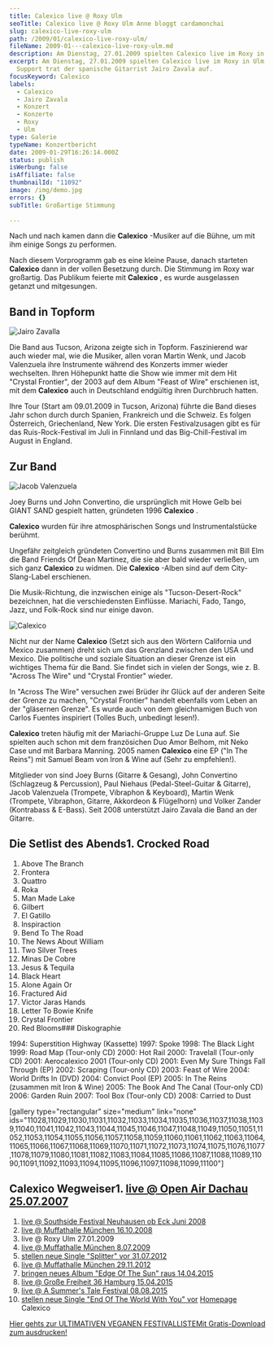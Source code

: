 ```yaml
---
title: Calexico live @ Roxy Ulm
seoTitle: Calexico live @ Roxy Ulm Anne bloggt cardamonchai
slug: calexico-live-roxy-ulm
path: /2009/01/calexico-live-roxy-ulm/
fileName: 2009-01---calexico-live-roxy-ulm.md
description: Am Dienstag, 27.01.2009 spielten Calexico live im Roxy in Ulm.
excerpt: Am Dienstag, 27.01.2009 spielten Calexico live im Roxy in Ulm. Als
  Support trat der spanische Gitarrist Jairo Zavala auf.
focusKeyword: Calexico
labels:
  - Calexico
  - Jairo Zavala
  - Konzert
  - Konzerte
  - Roxy
  - Ulm
type: Galerie
typeName: Konzertbericht
date: 2009-01-29T16:26:14.000Z
status: publish
isWerbung: false
isAffiliate: false
thumbnailId: "11092"
image: /img/demo.jpg
errors: {}
subTitle: Großartige Stimmung
  
---
```


Nach und nach kamen dann die **Calexico** -Musiker auf die Bühne, um mit ihm
einige Songs zu performen.

Nach diesem Vorprogramm gab es eine kleine Pause, danach starteten **Calexico**
dann in der vollen Besetzung durch. Die Stimmung im Roxy war großartig. Das
Publikum feierte mit **Calexico** , es wurde ausgelassen getanzt und
mitgesungen.

## Band in Topform

![Jairo Zavalla](http://cardamonchai.com/wp-content/uploads/2009/01/IMG_1492-640x427.jpg)

Die Band aus Tucson, Arizona zeigte sich in Topform. Faszinierend war auch
wieder mal, wie die Musiker, allen voran Martin Wenk, und Jacob Valenzuela ihre
Instrumente während des Konzerts immer wieder wechselten. Ihren Höhepunkt hatte
die Show wie immer mit dem Hit "Crystal Frontier", der 2003 auf dem Album "Feast
of Wire" erschienen ist, mit dem **Calexico** auch in Deutschland endgültig
ihren Durchbruch hatten.

Ihre Tour (Start am 09.01.2009 in Tucson, Arizona) führte die Band dieses Jahr
schon durch durch Spanien, Frankreich und die Schweiz. Es folgen Österreich,
Griechenland, New York. Die ersten Festivalzusagen gibt es für das
Ruis-Rock-Festival im Juli in Finnland und das Big-Chill-Festival im August in
England.

## Zur Band

![Jacob Valenzuela](http://cardamonchai.com/wp-content/uploads/2009/01/IMG_1484-640x427.jpg "Jacob Valenzuela")

Joey Burns und John Convertino, die ursprünglich mit Howe Gelb bei GIANT SAND
gespielt hatten, gründeten 1996 **Calexico** .

**Calexico** wurden für ihre atmosphärischen Songs und Instrumentalstücke
berühmt.

Ungefähr zeitgleich gründeten Convertino und Burns zusammen mit Bill Elm die
Band Friends Of Dean Martinez, die sie aber bald wieder verließen, um sich ganz
**Calexico** zu widmen. Die **Calexico** -Alben sind auf dem City-Slang-Label
erschienen.

Die Musik-Richtung, die inzwischen einige als "Tucson-Desert-Rock" bezeichnen,
hat die verschiedensten Einflüsse. Mariachi, Fado, Tango, Jazz, und Folk-Rock
sind nur einige davon.

![Calexico](http://cardamonchai.com/wp-content/uploads/2009/01/IMG_1680-640x427.jpg)

Nicht nur der Name **Calexico** (Setzt sich aus den Wörtern California und
Mexico zusammen) dreht sich um das Grenzland zwischen den USA und Mexico. Die
politische und soziale Situation an dieser Grenze ist ein wichtiges Thema für
die Band. Sie findet sich in vielen der Songs, wie z. B. "Across The Wire" und
"Crystal Frontier" wieder.

In "Across The Wire" versuchen zwei Brüder ihr Glück auf der anderen Seite der
Grenze zu machen, "Crystal Frontier" handelt ebenfalls vom Leben an der
"gläsernen Grenze". Es wurde auch von dem gleichnamigen Buch von Carlos Fuentes
inspiriert (Tolles Buch, unbedingt lesen!).

**Calexico** treten häufig mit der Mariachi-Gruppe Luz De Luna auf. Sie spielten
auch schon mit dem französichen Duo Amor Belhom, mit Neko Case und mit Barbara
Manning. 2005 namen **Calexico** eine EP ("In The Reins") mit Samuel Beam von
Iron &amp; Wine auf (Sehr zu empfehlen!).

Mitglieder von sind Joey Burns (Gitarre &amp; Gesang), John Convertino
(Schlagzeug &amp; Percussion), Paul Niehaus (Pedal-Steel-Guitar &amp; Gitarre),
Jacob Valenzuela (Trompete, Vibraphon &amp; Keyboard), Martin Wenk (Trompete,
Vibraphon, Gitarre, Akkordeon &amp; Flügelhorn) und Volker Zander (Kontrabass
&amp; E-Bass). Seit 2008 unterstützt Jairo Zavala die Band an der Gitarre.

## Die Setlist des Abends1. Crocked Road

1.  Above The Branch
1.  Frontera
1.  Quattro
1.  Roka
1.  Man Made Lake
1.  Gilbert
1.  El Gatillo
1.  Inspiraction
1.  Bend To The Road
1.  The News About William
1.  Two Silver Trees
1.  Minas De Cobre
1.  Jesus &amp; Tequila
1.  Black Heart
1.  Alone Again Or
1.  Fractured Aid
1.  Victor Jaras Hands
1.  Letter To Bowie Knife
1.  Crystal Frontier
1.  Red Blooms### Diskographie

1994: Superstition Highway (Kassette) 1997: Spoke 1998: The Black Light 1999:
Road Map (Tour-only CD) 2000: Hot Rail 2000: Travelall (Tour-only CD) 2001:
Aerocalexico 2001 (Tour-only CD) 2001: Even My Sure Things Fall Through (EP)
2002: Scraping (Tour-only CD) 2003: Feast of Wire 2004: World Drifts In (DVD)
2004: Convict Pool (EP) 2005: In The Reins (zusammen mit Iron &amp; Wine) 2005:
The Book And The Canal (Tour-only CD) 2006: Garden Ruin 2007: Tool Box
(Tour-only CD) 2008: Carried to Dust

[gallery type="rectangular" size="medium" link="none"
ids="11028,11029,11030,11031,11032,11033,11034,11035,11036,11037,11038,11039,11040,11041,11042,11043,11044,11045,11046,11047,11048,11049,11050,11051,11052,11053,11054,11055,11056,11057,11058,11059,11060,11061,11062,11063,11064,11065,11066,11067,11068,11069,11070,11071,11072,11073,11074,11075,11076,11077,11078,11079,11080,11081,11082,11083,11084,11085,11086,11087,11088,11089,11090,11091,11092,11093,11094,11095,11096,11097,11098,11099,11100"]

## Calexico Wegweiser1. [live @ Open Air Dachau 25.07.2007](/2015/04/calexico-live-open-air-dachau-25-07-2007/)

1.  [live @ Southside Festival Neuhausen ob Eck Juni 2008](/2015/04/calexico-live-southside-festival-2008/)
1.  [live @ Muffathalle München 16.10.2008](/2015/04/calexico-live-muffathalle-muenchen-16-10-2008/)
1.  live @ Roxy Ulm 27.01.2009
1.  [live @ Muffathalle München 8.07.2009](/2009/07/calexico-live-muffathalle-munchen/)
1.  [stellen neue Single "Splitter" vor 31.07.2012](/2012/07/calexico-stellen-neue-singe-splitter-vor/)
1.  [live @ Muffathalle München 29.11.2012](/2012/12/calexico-live-muffathalle-munchen-29-11-2012/)
1.  [bringen neues Album "Edge Of The Sun" raus 14.04.2015](/2015/04/calexico-edge-of-the-sun-ist-da/)
1.  [live @ Große Freiheit 36 Hamburg 15.04.2015](/2015/04/calexico-live-grosse-freiheit-36-15-04-2015/)
1.  [live @ A Summer's Tale Festival 08.08.2015](/2015/08/calexico-live-a-summers-tale-festival-2015/)
1.  [stellen neue Single "End Of The World With You" vor](/2017/10/calexico-the-thread-that-keeps-us/)
    [Homepage](http://www.casadecalexico.com) Calexico

[Hier gehts zur ULTIMATIVEN VEGANEN FESTIVALLISTEMit Gratis-Download zum ausdrucken!](/2015/03/die-ultimative-vegane-festivalliste)

  